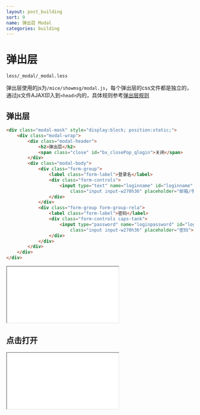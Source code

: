 ```yaml
---
layout: post_building
sort: 9
name: 弹出层 Modal
categories: building
---
```


# 弹出层

`less/_modal/_modal.less`

弹出层使用的js为`/mice/showmsg/modal.js`，每个弹出层的css文件都是独立的，通过js文件AJAX印入到`<head>`内的，具体规则参考[弹出层规则](/guide/modal.html)

## 弹出层

```html
<div class="modal-mask" style="display:block; position:static;">
    <div class="modal-wrap">
        <div class="modal-header">
            <h2>弹出层</h2>
            <span class="close" id="bx_closePop_qlogin">关闭</span>
        </div>
        <div class="modal-body">
            <div class="form-group">
                <label class="form-label">登录名</label>
                <div class="form-controls">
                    <input type="text" name="loginname" id="loginname" 
                        class="input input-w270h36" placeholder="邮箱/手机号/用户名">
                </div>
            </div>
            <div class="form-group form-group-rela">
                <label class="form-label">密码</label>
                <div class="form-controls caps-tank">
                    <input type="password" name="loginpassword" id="loginpassword" 
                        class="input input-w270h36" placeholder="密码">
                </div>
            </div>
        </div>
    </div>
</div>
```

<iframe class="markdown_example" src="/example/building/modal/modal.html"></iframe>


## 点击打开

<iframe class="markdown_example" src="/example/building/modal/modal_click.html"></iframe>
